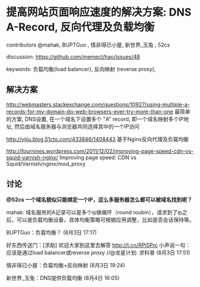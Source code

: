 # 提高网站页面响应速度的解决方案: DNS A-Record, 反向代理及负载均衡

contributors @mahak, BUPTGuo , 情非得已小屋, 新世界_玉兔 , 52cs

discussion: https://github.com/memect/hao/issues/48

keywords:
 负载均衡(load balancer),
 反向映射 (reverse proxy),


## 解决方案
http://webmasters.stackexchange.com/questions/10927/using-multiple-a-records-for-my-domain-do-web-browsers-ever-try-more-than-one 最简单的方案, DNS设置, 在一个域名下设置多个 "A" record, 即一个域名映射多个IP地址, 然后由域名服务器与浏览器共同选择其中的一个IP访问

http://yijiu.blog.51cto.com/433846/1408443 基于Nginx反向代理及负载均衡

http://fournines.wordpress.com/2011/12/02/improving-page-speed-cdn-vs-squid-varnish-nginx/ Improving page speed: CDN vs Squid/Varnish/nginx/mod_proxy



## 讨论
<b>@52cs 一个域名貌似只能绑定一个IP，这么多服务器怎么都可以被域名找到呢？</b>

mahak: 域名服务的A记录可以是多个ip做循环（round roubin），请求到了ip之后，可以是负载均衡设备，具体均衡策略可根据应用调整，比如是否会话保持等。

BUPTGuo：负载均衡？ (8月3日 17:17)

好东西传送门：[求助] 欢迎大家到这里去解答 http://t.cn/RPi5Prc 小声说一句：应该是通过load balancer或reverse proxy //@龙星计划: 求科普 (8月3日 17:51)

情非得已小屋：负载均衡+反向映射 (8月3日 19:24)

新世界_玉兔：DNS提供负载均衡 (8月4日 16:05)


